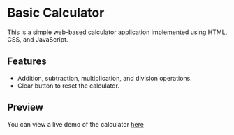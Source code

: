 # Basic Calculator

This is a simple web-based calculator application implemented using HTML, CSS, and JavaScript.

## Features

- Addition, subtraction, multiplication, and division operations.
- Clear button to reset the calculator.

## Preview


You can view a live demo of the calculator [here](https://shaliniram.github.io/Calculator/)


